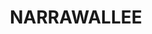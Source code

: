---
lastmod: '2025-04-06T06:05:20+00:00'
latitude: -35.522387
layout: suburb
longitude: 150.393202
postcode: '2539'
state: NSW
title: NARRAWALLEE
url: /nsw/narrawallee/
---